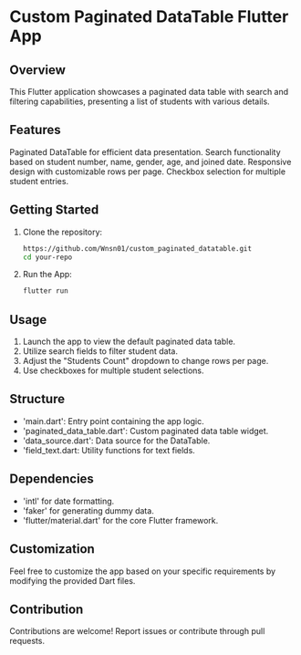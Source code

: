 # Custom Paginated DataTable Flutter App

## Overview
This Flutter application showcases a paginated data table with search and filtering capabilities, presenting a list of students with various details.

## Features
Paginated DataTable for efficient data presentation.
Search functionality based on student number, name, gender, age, and joined date.
Responsive design with customizable rows per page.
Checkbox selection for multiple student entries.

## Getting Started
1. Clone the repository:

   ```bash
   https://github.com/Wnsn01/custom_paginated_datatable.git
   cd your-repo
   ```
   
2. Run the App:

   ```bash
   flutter run
   ```
   
## Usage
1. Launch the app to view the default paginated data table.
2. Utilize search fields to filter student data.
3. Adjust the "Students Count" dropdown to change rows per page.
4. Use checkboxes for multiple student selections.

## Structure
- 'main.dart': Entry point containing the app logic.
- 'paginated_data_table.dart': Custom paginated data table widget.
- 'data_source.dart': Data source for the DataTable.
- 'field_text.dart: Utility functions for text fields.

## Dependencies
- 'intl' for date formatting.
- 'faker' for generating dummy data.
- 'flutter/material.dart' for the core Flutter framework.

## Customization
Feel free to customize the app based on your specific requirements by modifying the provided Dart files.

## Contribution
Contributions are welcome! Report issues or contribute through pull requests.
